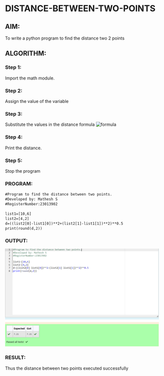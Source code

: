 # DISTANCE-BETWEEN-TWO-POINTS

## AIM:
To write a python program to find the distance two 2 points
## ALGORITHM:

### Step 1: 
Import the math module.

### Step 2:
Assign the value of the variable

### Step 3: 
Substitute the values in the distance formula  ![formula](/formula.JPG)

### Step 4: 
Print the distance.

### Step 5: 
Stop the program

### PROGRAM:
```
#Program to find the distance between two points.
#Developed by: Mathesh S
#RegisterNumber:23013902

list1=[10,6]
list2=[4,2]
d=((list2[0]-list1[0])**2+(list2[1]-list1[1])**2)**0.5
print(round(d,2))
```  

### OUTPUT:
![Alt text](image.png)

### RESULT:
Thus the distance between two points executed successfully
